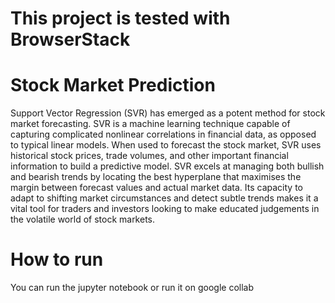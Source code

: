 # This project is tested with BrowserStack

# Stock Market Prediction
Support Vector Regression (SVR) has emerged as a potent method for stock market forecasting. SVR is a machine learning technique capable of capturing complicated nonlinear correlations in financial data, as opposed to typical linear models. When used to forecast the stock market, SVR uses historical stock prices, trade volumes, and other important financial information to build a predictive model. SVR excels at managing both bullish and bearish trends by locating the best hyperplane that maximises the margin between forecast values and actual market data. Its capacity to adapt to shifting market circumstances and detect subtle trends makes it a vital tool for traders and investors looking to make educated judgements in the volatile world of stock markets.
# How to run
You can run the jupyter notebook or run it on google collab
